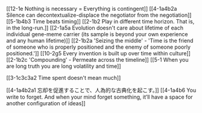 [[12-1e Nothing is necessary = Everything is contingent]]
[[4-1a4b2a Silence can decontextualize-displace the negotiator from the negotiation]]
[[5-1b4b3 Time beats timing]]
[[2-1b2 Play in different time horizon. That is, in the long-run.]]
[[2-1a5a Evolution doesn't care about lifetime of each individual gene-meme carrier (its sample is beyond your own experience and any human lifetime)]]
[[2-1b2a 'Seizing the middle' - 'Time is the friend of someone who is properly positioned and the enemy of someone poorly positioned.']]
[[10-2g5 Every invention is built up over time within culture]]
[[2-1b2c 'Compounding' - Permeate across the timeline]]
[[5-1 When you are long truth you are long volatility and time]]

[[3-1c3c3a2 Time spent doesn't mean much]]

[[4-1a4b2a1 忘却を促進することで、人為的な古典化を起こす。]]
	[[4-1a4b6 You write to forget. And when your mind forget something, it’ll have a space for another configuration of ideas]]